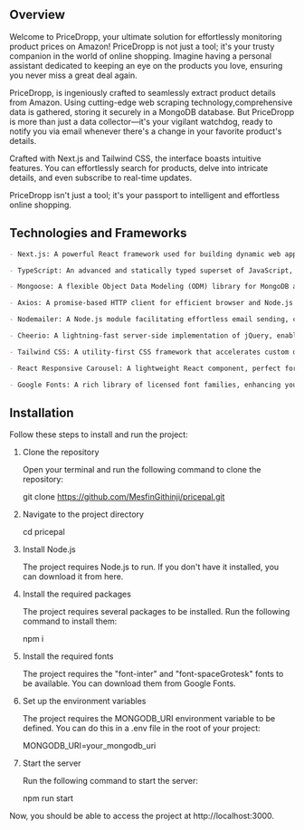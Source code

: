 ## Overview
Welcome to PriceDropp, your ultimate solution for effortlessly monitoring product prices on Amazon! PriceDropp is not just a tool; it's your trusty companion in the world of online shopping. Imagine having a personal assistant dedicated to keeping an eye on the products you love, ensuring you never miss a great deal again.

PriceDropp, is ingeniously crafted to seamlessly extract product details from Amazon. Using cutting-edge web scraping technology,comprehensive data is gathered, storing it securely in a MongoDB database. But PriceDropp is more than just a data collector—it's your vigilant watchdog, ready to notify you via email whenever there's a change in your favorite product's details.

Crafted with Next.js and Tailwind CSS, the interface boasts intuitive features. You can effortlessly search for products, delve into intricate details, and even subscribe to real-time updates.

PriceDropp isn't just a tool; it's your passport to intelligent and effortless online shopping.  

## Technologies and Frameworks

```markdown
- Next.js: A powerful React framework used for building dynamic web applications, handling both frontend and backend functionalities seamlessly.

- TypeScript: An advanced and statically typed superset of JavaScript, ensuring robust and error-free code.

- Mongoose: A flexible Object Data Modeling (ODM) library for MongoDB and Node.js, simplifying database interactions and schema management.

- Axios: A promise-based HTTP client for efficient browser and Node.js communication, essential for making HTTP requests and fetching data.

- Nodemailer: A Node.js module facilitating effortless email sending, crucial for notifying users about updates and changes.

- Cheerio: A lightning-fast server-side implementation of jQuery, enabling seamless HTML parsing for efficient data extraction.

- Tailwind CSS: A utility-first CSS framework that accelerates custom design creation, ensuring visually appealing and responsive interfaces.

- React Responsive Carousel: A lightweight React component, perfect for creating visually engaging carousels and image sliders.

- Google Fonts: A rich library of licensed font families, enhancing your application's typography with diverse and appealing font styles.
```
## Installation

Follow these steps to install and run the project:

1. Clone the repository

    Open your terminal and run the following command to clone the repository:

    git clone https://github.com/MesfinGithinji/pricepal.git

2. Navigate to the project directory

    cd pricepal

3. Install Node.js

    The project requires Node.js to run. If you don't have it installed, you can download it from here.

4. Install the required packages

    The project requires several packages to be installed. Run the following command to install them:

    npm i

5. Install the required fonts

    The project requires the "font-inter" and "font-spaceGrotesk" fonts to be available. You can download them from Google Fonts.

6. Set up the environment variables

    The project requires the MONGODB_URI environment variable to be defined. You can do this in a .env file in the root of your project:

    MONGODB_URI=your_mongodb_uri

7. Start the server

    Run the following command to start the server:

    npm run start

Now, you should be able to access the project at http://localhost:3000.

